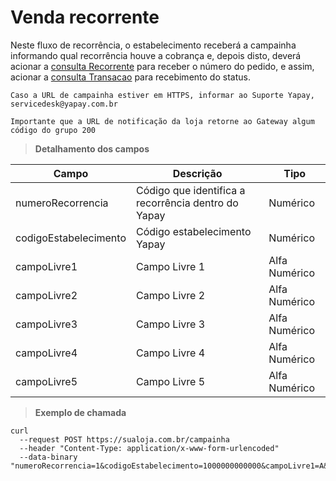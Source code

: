 # Venda recorrente

Neste fluxo de recorrência, o estabelecimento receberá a campainha informando qual recorrência houve a cobrança e, depois disto, deverá acionar a [consulta Recorrente](api-consultar-recorrencia.md) para receber o número do pedido, e assim, acionar a [consulta Transacao](api-consultar-transacao.md) para recebimento do status.

`Caso a URL de campainha estiver em HTTPS, informar ao Suporte Yapay, servicedesk@yapay.com.br`

`Importante que a URL de notificação da loja retorne ao Gateway algum código do grupo 200`



> **Detalhamento dos campos**

Campo | Descrição | Tipo
----- | --------- | -------
numeroRecorrencia|	Código que identifica a recorrência dentro do Yapay|	Numérico
codigoEstabelecimento|	Código estabelecimento Yapay|	Numérico
campoLivre1|	Campo Livre 1|	Alfa Numérico
campoLivre2|	Campo Livre 2|	Alfa Numérico
campoLivre3|	Campo Livre 3|	Alfa Numérico
campoLivre4|	Campo Livre 4|  Alfa Numérico
campoLivre5|	Campo Livre 5|	Alfa Numérico


> **Exemplo de chamada**


```curl
curl
  --request POST https://sualoja.com.br/campainha
  --header "Content-Type: application/x-www-form-urlencoded"
  --data-binary
"numeroRecorrencia=1&codigoEstabelecimento=1000000000000&campoLivre1=A&campoLivre2=B&campoLivre3=C&campoLivre4=D&campoLivre5=E"
```
